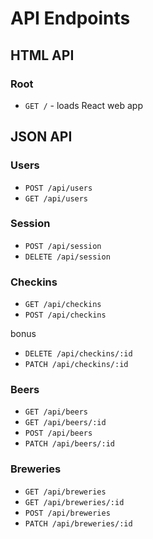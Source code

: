 # API Endpoints

## HTML API

### Root
- `GET /` - loads React web app

## JSON API

### Users
- `POST /api/users`
- `GET /api/users`

### Session
- `POST /api/session`
- `DELETE /api/session`

### Checkins
- `GET /api/checkins`
- `POST /api/checkins`

bonus
- `DELETE /api/checkins/:id`
- `PATCH /api/checkins/:id`

### Beers
- `GET /api/beers`
- `GET /api/beers/:id`
- `POST /api/beers`
- `PATCH /api/beers/:id`

### Breweries
- `GET /api/breweries`
- `GET /api/breweries/:id`
- `POST /api/breweries`
- `PATCH /api/breweries/:id`
